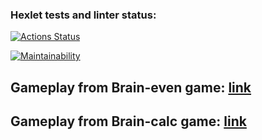 ### Hexlet tests and linter status:
[![Actions Status](https://github.com/Kiatsyndesi/php-project-lvl1/workflows/hexlet-check/badge.svg)](https://github.com/Kiatsyndesi/php-project-lvl1/actions)

[![Maintainability](https://api.codeclimate.com/v1/badges/72938105c1e06553d43a/maintainability)](https://codeclimate.com/github/Kiatsyndesi/php-project-lvl1/maintainability)

## Gameplay from Brain-even game: [link](https://asciinema.org/a/zyNTP15EHgkDcywl49Xq5EQad)

## Gameplay from Brain-calc game: [link](https://asciinema.org/a/Xg3P5H3ItxlsoNmfdwbymV9p3)